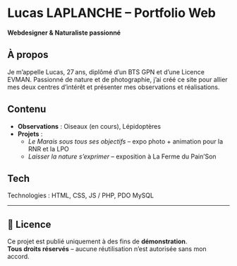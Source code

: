 # Lucas LAPLANCHE – Portfolio Web

**Webdesigner & Naturaliste passionné**

## À propos  
Je m’appelle Lucas, 27 ans, diplômé d’un BTS GPN et d’une Licence EVMAN. Passionné de nature et de photographie, j’ai créé ce site pour allier mes deux centres d’intérêt et présenter mes observations et réalisations.

## Contenu  
- **Observations** : Oiseaux (en cours), Lépidoptères  
- **Projets** :  
  - *Le Marais sous tous ses objectifs* – expo photo + animation pour la RNR et la LPO  
  - *Laisser la nature s’exprimer* – exposition à La Ferme du Pain’Son  

## Tech 
Technologies : HTML, CSS, JS / PHP, PDO MySQL

---

## 📜 Licence

Ce projet est publié uniquement à des fins de **démonstration**.  
**Tous droits réservés** – aucune réutilisation n’est autorisée sans mon accord.  